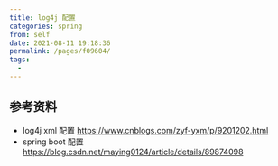 ```yaml
---
title: log4j 配置
categories: spring
from: self
date: 2021-08-11 19:18:36
permalink: /pages/f09604/
tags: 
  - 
---
```




## 参考资料

- log4j  xml 配置 https://www.cnblogs.com/zyf-yxm/p/9201202.html
- spring boot 配置 https://blog.csdn.net/maying0124/article/details/89874098 


